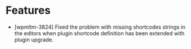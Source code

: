 # Features
* [wpmltm-3824] Fixed the problem with missing shortcodes strings in the editors when plugin shortcode definition has been extended with plugin upgrade.